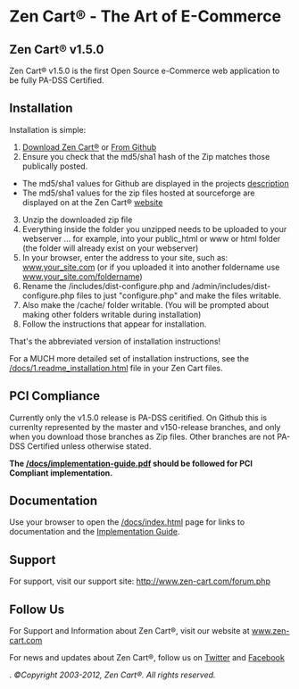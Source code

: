 Zen Cart&reg; - The Art of E-Commerce
===============

Zen Cart&reg; v1.5.0
---------------
Zen Cart&reg; v1.5.0 is the first Open Source e-Commerce web application to be fully PA-DSS Certified.


Installation
------------

Installation is simple:

1. [Download Zen Cart&reg;](http://sourceforge.net/projects/zencart/files) or [From Github](https://github.com/zencart/zc-v15/zipball/master)
2. Ensure you check that the md5/sha1 hash of the Zip matches those publically posted.
  * The md5/sha1 values for Github are displayed in the projects [description](https://github.com/zencart/zc-v15)
  * The md5/sha1 values for the zip files hosted at sourceforge are displayed on at the Zen Cart&reg; [website](http://www.zen-cart.com/)
3. Unzip the downloaded zip file 
4. Everything inside the folder you unzipped needs to be uploaded to your webserver … for example, into your public_html or www or html folder (the folder will already exist on your webserver)
5. In your browser, enter the address to your site, such as: www.your_site.com (or if you uploaded it into another foldername use www.your_site.com/foldername)
6. Rename the /includes/dist-configure.php and /admin/includes/dist-configure.php files to just "configure.php" and make the files writable.
7. Also make the /cache/ folder writable. (You will be prompted about making other folders writable during installation)
8. Follow the instructions that appear for installation. 

That's the abbreviated version of installation instructions!

For a MUCH more detailed set of installation instructions, see the [/docs/1.readme_installation.html](http://www.zen-cart.net/docs/1.readme_installation.html) file in your Zen Cart files.

PCI Compliance
--------------
Currently only the v1.5.0 release is PA-DSS ceritified. On Github this is currenlty represented by the master and v150-release branches, and only when you download those branches as Zip files.
Other branches are not PA-DSS Certified unless otherwise stated.
 
__The [/docs/implementation-guide.pdf](http://www.zen-cart.net/docs/index.html) should be followed for PCI Compliant implementation.__

Documentation
-------------
Use your browser to open the [/docs/index.html](http://www.zen-cart.net/docs/index.html) page for links to documentation and the [Implementation Guide](http://www.zen-cart.net/docs/index.html).


Support
-------
For support, visit our support site: http://www.zen-cart.com/forum.php

Follow Us
---------
For Support and Information about Zen Cart&reg;, visit our website at www.zen-cart.com

For news and updates about Zen Cart&reg;, follow us on [Twitter](http://twitter.com/zencart) and [Facebook](http://facebook.com/zencart)


.
*&copy;Copyright 2003-2012, Zen Cart&reg;. All rights reserved.*

